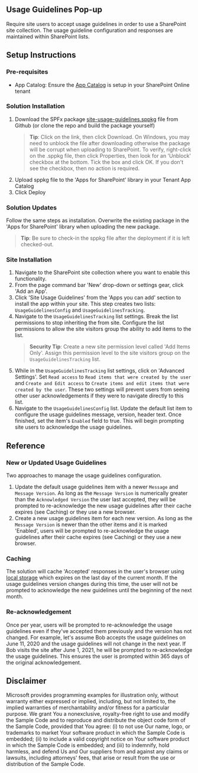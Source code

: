 ## Usage Guidelines Pop-up

Require site users to accept usage guidelines in order to use a SharePoint site collection. The usage guideline configuration and responses are maintained within SharePoint lists.

## Setup Instructions
### Pre-requisites
- App Catalog: Ensure the [App Catalog](https://docs.microsoft.com/en-us/sharepoint/use-app-catalog) is setup in your SharePoint Online tenant

### Solution Installation
1. Download the SPFx package [site-usage-guidelines.sppkg](https://github.com/bschlintz/spfx-usageguidelines/blob/master/sharepoint/solution/site-usage-guidelines.sppkg) file from Github (or clone the repo and build the package yourself)
    > __Tip__: Click on the link, then click Download. On Windows, you may need to unblock the file after downloading otherwise the package will be corrupt when uploading to SharePoint. To verify, right-click on the .sppkg file, then click Properties, then look for an 'Unblock' checkbox at the bottom. Tick the box and click OK. If you don't see the checkbox, then no action is required.
2. Upload sppkg file to the 'Apps for SharePoint' library in your Tenant App Catalog
3. Click Deploy

### Solution Updates
Follow the same steps as installation. Overwrite the existing package in the 'Apps for SharePoint' library when uploading the new package. 

> __Tip__: Be sure to check-in the sppkg file after the deployment if it is left checked-out.

### Site Installation
1. Navigate to the SharePoint site collection where you want to enable this functionality.
2. From the page command bar 'New' drop-down or settings gear, click 'Add an App'.
3. Click 'Site Usage Guidelines' from the 'Apps you can add' section to install the app within your site. This step creates two lists: `UsageGuidelinesConfig` and `UsageGuidelinesTracking`.
4. Navigate to the `UsageGuidelinesTracking` list settings. Break the list permissions to stop inheriting the from site. Configure the list permissions to allow the site visitors group the ability to add items to the list.
    > __Security Tip__: Create a new site permission level called 'Add Items Only'. Assign this permission level to the site visitors group on the `UsageGuidelinesTracking` list.
5. While in the `UsageGuidelinesTracking` list settings, click on 'Advanced Settings'. Set `Read access` to `Read items that were created by the user` and `Create and Edit access` to `Create items and edit items that were created by the user`. These two settings will prevent users from seeing other user acknowledgements if they were to navigate directly to this list.
6. Navigate to the `UsageGuidelinesConfig` list. Update the default list item to configure the usage guidelines message, version, header text. Once finished, set the item's `Enabled` field to true. This will begin prompting site users to acknowledge the usage guidelines.

## Reference

### New or Updated Usage Guidelines
Two approaches to manage the usage guidelines configuration.
1. Update the default usage guidelines item with a newer `Message` and `Message Version`. As long as the `Message Version` is numerically greater than the `Acknowledged Version` the user last accepted, they will be prompted to re-acknowledge the new usage guidelines after their cache expires (see Caching) or they use a new browser.
2. Create a new usage guidelines item for each new version. As long as the `Message Version` is newer than the other items and it is marked 'Enabled', users will be prompted to re-acknowledge the usage guidelines after their cache expires (see Caching) or they use a new browser.

### Caching
The solution will cache 'Accepted' responses in the user's browser using [local storage](https://developer.mozilla.org/en-US/docs/Web/API/Web_Storage_API) which expires on the last day of the current month. If the usage guidelines version changes during this time, the user will not be prompted to acknowledge the new guidelines until the beginning of the next month.

### Re-acknowledgement
Once per year, users will be prompted to re-acknowledge the usage guidelines even if they've accepted them previously and the version has not changed. For example, let's assume Bob accepts the usage guidelines on June 11, 2020 and the usage guidelines will not change in the next year. If Bob visits the site after June 1, 2021, he will be prompted to re-acknowledge the usage guidelines. This ensures the user is prompted within 365 days of the original acknowledgement.

## Disclaimer

Microsoft provides programming examples for illustration only, without warranty either expressed or implied, including, but not limited to, the implied warranties of merchantability and/or fitness for a particular purpose. We grant You a nonexclusive, royalty-free right to use and modify the Sample Code and to reproduce and distribute the object code form of the Sample Code, provided that You agree: (i) to not use Our name, logo, or trademarks to market Your software product in which the Sample Code is embedded; (ii) to include a valid copyright notice on Your software product in which the Sample Code is embedded; and (iii) to indemnify, hold harmless, and defend Us and Our suppliers from and against any claims or lawsuits, including attorneys' fees, that arise or result from the use or distribution of the Sample Code.
